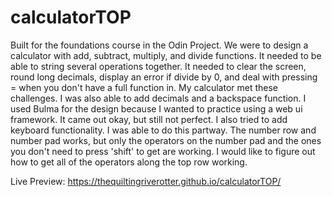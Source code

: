 # calculatorTOP

 Built for the foundations course in the Odin Project. We were to design a calculator with add, subtract, multiply, and divide functions. It needed to be able to  string several operations together. It needed to clear the screen, round long decimals, display an error if divide by 0, and deal with pressing = when you don't have a full function in. My calculator met these challenges. I was also able to add decimals and a backspace function. I used Bulma for the design because I wanted to practice using a web ui framework. It came out okay, but still not perfect. I also tried to add keyboard functionality. I was able to do this partway. The number row and number pad works, but only the operators on the number pad and the ones you don't need to press 'shift' to get are working. I would like to figure out how to get all of the operators along the top row working. 
 
 Live Preview: https://thequiltingriverotter.github.io/calculatorTOP/

